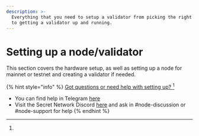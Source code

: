 ```yaml
---
description: >-
  Everything that you need to setup a validator from picking the right hardware
  to getting a validator up and running.
---
```


# Setting up a node/validator

This section covers the hardware setup, as well as setting up a node for mainnet or testnet and creating a validator if needed.

{% hint style="info" %}
[Got questions or need help with setting up? ](#user-content-fn-1)[^1]

* You can find help in Telegram [here](https://t.me/SCRTNodeSupport)
* Visit the Secret Network Discord [here](https://discord.com/invite/SJK32GY) and ask in #node-discussion or #node-support for help
{% endhint %}

[^1]: 
